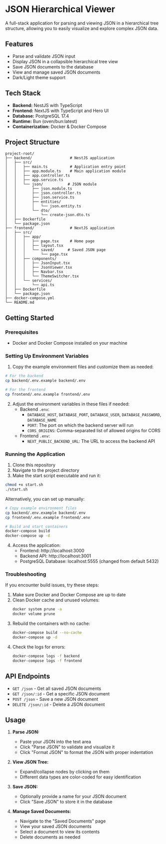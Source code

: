# JSON Hierarchical Viewer

A full-stack application for parsing and viewing JSON in a hierarchical tree structure, allowing you to easily visualize and explore complex JSON data.

## Features

- Parse and validate JSON input
- Display JSON in a collapsible hierarchical tree view
- Save JSON documents to the database
- View and manage saved JSON documents
- Dark/Light theme support

## Tech Stack

- **Backend:** NestJS with TypeScript
- **Frontend:** NextJS with TypeScript and Hero UI
- **Database:** PostgreSQL 17.4
- **Runtime:** Bun (oven/bun:latest)
- **Containerization:** Docker & Docker Compose

## Project Structure

```
project-root/
├── backend/                 # NestJS application
│   ├── src/
│   │   ├── main.ts          # Application entry point
│   │   ├── app.module.ts    # Main application module
│   │   ├── app.controller.ts
│   │   ├── app.service.ts
│   │   └── json/           # JSON module
│   │       ├── json.module.ts
│   │       ├── json.controller.ts
│   │       ├── json.service.ts
│   │       ├── entities/
│   │       │   └── json.entity.ts
│   │       └── dto/
│   │           └── create-json.dto.ts
│   ├── Dockerfile
│   └── package.json
├── frontend/                # NextJS application
│   ├── src/
│   │   ├── app/
│   │   │   ├── page.tsx     # Home page
│   │   │   ├── layout.tsx
│   │   │   └── saved/      # Saved JSON page
│   │   │       └── page.tsx
│   │   ├── components/
│   │   │   ├── JsonInput.tsx
│   │   │   ├── JsonViewer.tsx
│   │   │   ├── Navbar.tsx
│   │   │   └── ThemeSwitcher.tsx
│   │   └── services/
│   │       └── api.ts
│   ├── Dockerfile
│   └── package.json
├── docker-compose.yml
└── README.md
```

## Getting Started

### Prerequisites

- Docker and Docker Compose installed on your machine

### Setting Up Environment Variables

1. Copy the example environment files and customize them as needed:

```bash
# For the backend
cp backend/.env.example backend/.env

# For the frontend
cp frontend/.env.example frontend/.env
```

2. Adjust the environment variables in these files if needed:
   - Backend `.env`: 
     - `DATABASE_HOST`, `DATABASE_PORT`, `DATABASE_USER`, `DATABASE_PASSWORD`, `DATABASE_NAME`
     - `PORT`: The port on which the backend server will run
     - `CORS_ORIGINS`: Comma-separated list of allowed origins for CORS
   - Frontend `.env`:
     - `NEXT_PUBLIC_BACKEND_URL`: The URL to access the backend API

### Running the Application

1. Clone this repository
2. Navigate to the project directory
3. Make the start script executable and run it:

```bash
chmod +x start.sh
./start.sh
```

Alternatively, you can set up manually:
```bash
# Copy example environment files
cp backend/.env.example backend/.env
cp frontend/.env.example frontend/.env

# Build and start containers
docker-compose build
docker-compose up -d
```

4. Access the application:
   - Frontend: http://localhost:3000
   - Backend API: http://localhost:3001
   - PostgreSQL Database: localhost:5555 (changed from default 5432)

### Troubleshooting

If you encounter build issues, try these steps:

1. Make sure Docker and Docker Compose are up to date
2. Clean Docker cache and unused volumes:
   ```bash
   docker system prune -a
   docker volume prune
   ```
3. Rebuild the containers with no cache:
   ```bash
   docker-compose build --no-cache
   docker-compose up -d
   ```
4. Check the logs for errors:
   ```bash
   docker-compose logs -f backend
   docker-compose logs -f frontend
   ```

## API Endpoints

- `GET /json` - Get all saved JSON documents
- `GET /json/:id` - Get a specific JSON document
- `POST /json` - Save a new JSON document
- `DELETE /json/:id` - Delete a JSON document

## Usage

1. **Parse JSON:**
   - Paste your JSON into the text area
   - Click "Parse JSON" to validate and visualize it
   - Click "Format JSON" to format the JSON with proper indentation

2. **View JSON Tree:**
   - Expand/collapse nodes by clicking on them
   - Different data types are color-coded for easy identification

3. **Save JSON:**
   - Optionally provide a name for your JSON document
   - Click "Save JSON" to store it in the database

4. **Manage Saved Documents:**
   - Navigate to the "Saved Documents" page
   - View your saved JSON documents
   - Select a document to view its contents
   - Delete documents as needed
